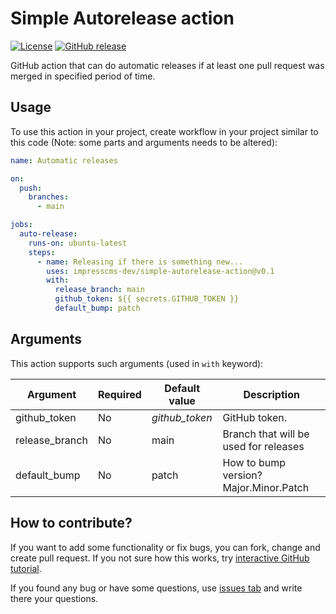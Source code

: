 # Simple Autorelease action

[![License](https://img.shields.io/github/license/impresscms-dev/simple-autorelease-action.svg)](LICENSE)
[![GitHub release](https://img.shields.io/github/release/impresscms-dev/simple-autorelease-action.svg)](https://github.com/impresscms-dev/simple-autorelease-action/releases)

GitHub action that can do automatic releases if at least one pull request was merged in specified period of time.

## Usage

To use this action in your project, create workflow in your project similar
to this code (Note: some parts and arguments needs to be altered):
```yaml
name: Automatic releases

on:
  push:
    branches:
      - main

jobs:
  auto-release:
    runs-on: ubuntu-latest
    steps:
      - name: Releasing if there is something new...
        uses: impresscms-dev/simple-autorelease-action@v0.1
        with:
          release_branch: main
          github_token: ${{ secrets.GITHUB_TOKEN }}
          default_bump: patch
```

## Arguments

This action supports such arguments (used in `with` keyword):

| Argument                 | Required | Default value  | Description                                                                                        |
|--------------------------|----------|----------------|----------------------------------------------------------------------------------------------------|
| github_token | No       | *github_token* | GitHub token.                                                                                      |
| release_branch  | No       | main           | Branch that will be used for releases                                                              |
| default_bump                   | No       | patch          | How to bump version? Major.Minor.Patch |

## How to contribute?

If you want to add some functionality or fix bugs, you can fork, change and create pull request. If you not sure how this works, try [interactive GitHub tutorial](https://skills.github.com).

If you found any bug or have some questions, use [issues tab](https://github.com/impresscms-dev/simple-autorelease-action/issues) and write there your questions.
